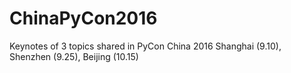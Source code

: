 # ChinaPyCon2016
Keynotes of 3 topics shared in PyCon China 2016 Shanghai (9.10), Shenzhen (9.25), Beijing (10.15)

